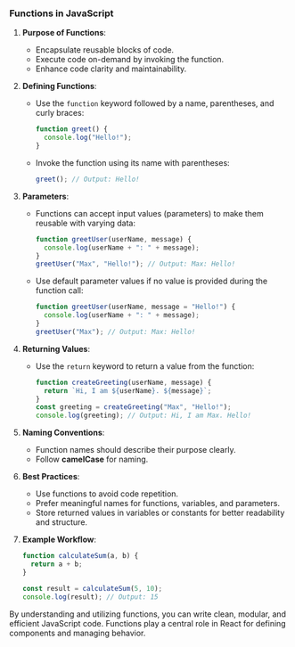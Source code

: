 ### Functions in JavaScript

1. **Purpose of Functions**:

   - Encapsulate reusable blocks of code.
   - Execute code on-demand by invoking the function.
   - Enhance code clarity and maintainability.

2. **Defining Functions**:

   - Use the `function` keyword followed by a name, parentheses, and curly braces:
     ```javascript
     function greet() {
       console.log("Hello!");
     }
     ```
   - Invoke the function using its name with parentheses:
     ```javascript
     greet(); // Output: Hello!
     ```

3. **Parameters**:

   - Functions can accept input values (parameters) to make them reusable with varying data:
     ```javascript
     function greetUser(userName, message) {
       console.log(userName + ": " + message);
     }
     greetUser("Max", "Hello!"); // Output: Max: Hello!
     ```
   - Use default parameter values if no value is provided during the function call:
     ```javascript
     function greetUser(userName, message = "Hello!") {
       console.log(userName + ": " + message);
     }
     greetUser("Max"); // Output: Max: Hello!
     ```

4. **Returning Values**:

   - Use the `return` keyword to return a value from the function:
     ```javascript
     function createGreeting(userName, message) {
       return `Hi, I am ${userName}. ${message}`;
     }
     const greeting = createGreeting("Max", "Hello!");
     console.log(greeting); // Output: Hi, I am Max. Hello!
     ```

5. **Naming Conventions**:

   - Function names should describe their purpose clearly.
   - Follow **camelCase** for naming.

6. **Best Practices**:

   - Use functions to avoid code repetition.
   - Prefer meaningful names for functions, variables, and parameters.
   - Store returned values in variables or constants for better readability and structure.

7. **Example Workflow**:

   ```javascript
   function calculateSum(a, b) {
     return a + b;
   }

   const result = calculateSum(5, 10);
   console.log(result); // Output: 15
   ```

By understanding and utilizing functions, you can write clean, modular, and efficient JavaScript code. Functions play a central role in React for defining components and managing behavior.
